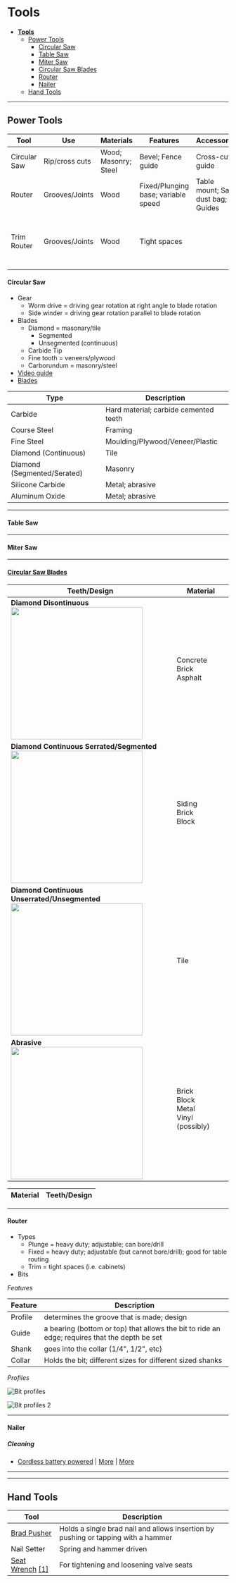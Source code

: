 # Tools

* [**Tools**](#tools)
  * [Power Tools](#power-tools)
    * [Circular Saw](#circular-saw)
    * [Table Saw](#table-saw)
    * [Miter Saw](#miter-saw)
    * [Circular Saw Blades](#circular-saw-blades)
    * [Router](#router)
    * [Nailer](#nailer)
  * [Hand Tools](#hand-tools)
  

___
## Power Tools

Tool |  Use | Materials | Features | Accessories | Safety 
-----|------|-----------|----------|-------------|-------
Circular Saw | Rip/cross cuts | Wood; Masonry; Steel | Bevel; Fence guide | Cross-cut guide | Guard
Router | Grooves/Joints | Wood | Fixed/Plunging base; variable speed | Table mount; Saw dust bag; Guides |  
Trim Router | Grooves/Joints | Wood | Tight spaces | | Big bits will overheat and burn wood

#### Circular Saw
* Gear
  * Worm drive = driving gear rotation at right angle to blade rotation
  * Side winder = driving gear rotation parallel to blade rotation
* Blades
  * Diamond = masonary/tile
    * Segmented
    * Unsegmented (continuous)
  * Carbide Tip
  * Fine tooth = veneers/plywood
  * Carborundum = masonry/steel
* [Video guide](https://www.youtube.com/watch?v=1APf46AhM4g)
* [Blades](http://www.lowes.com/projects/woodworking-and-crafts/circular-saw-blade-buying-guide/project)

Type | Description
---------|------------
Carbide | Hard material; carbide cemented teeth
Course Steel | Framing
Fine Steel | Moulding/Plywood/Veneer/Plastic
Diamond (Continuous) | Tile
Diamond (Segmented/Serated) | Masonry
Silicone Carbide | Metal; abrasive
Aluminum Oxide | Metal; abrasive

___
#### Table Saw

___
#### Miter Saw

___
#### [Circular Saw Blades](http://www.lowes.com/projects/woodworking-and-crafts/circular-saw-blade-buying-guide/project)

Teeth/Design | Material 
-------------|---------
**Diamond Disontinuous** <br> <img src="http://mobileimages.lowes.com/product/converted/885911/885911360517.jpg" width="300"> | Concrete <br> Brick <br> Asphalt
**Diamond Continuous Serrated/Segmented** <br> <img src="http://mobileimages.lowes.com/product/converted/028874/028874247123.jpg" width="300"> | Siding <br> Brick <br> Block
**Diamond Continuous Unserrated/Unsegmented** <br> <img src="http://mobileimages.lowes.com/product/converted/644215/644215300397.jpg" width="300"> | Tile
**Abrasive** <br> <img src="http://www.lowes.com/projects/images/buying-guides/Tools/circular-saw-blade-buying-guide-abrasive.jpg" width="300"> | Brick <br> Block <br> Metal <br> Vinyl (possibly)

Material | Teeth/Design
---------|-------------

___
#### Router
* Types
  * Plunge = heavy duty; adjustable; can bore/drill
  * Fixed = heavy duty; adjustable (but cannot bore/drill); good for table routing
  * Trim = tight spaces (i.e. cabinets)
* Bits

*Features*

Feature | Description
--------|------------
Profile | determines the groove that is made; design
Guide | a bearing (bottom or top) that allows the bit to ride an edge; requires that the depth be set
Shank | goes into the collar (1/4", 1/2", etc)
Collar | Holds the bit; different sizes for different sized shanks

*Profiles*

![Bit profiles](https://upload.wikimedia.org/wikipedia/commons/thumb/d/db/Router_bit_profiles_en.svg/191px-Router_bit_profiles_en.svg.png)

![Bit profiles 2](https://www.pmcrouterbits.com/media//routertypes.jpg)

___
#### Nailer

##### Cleaning
* [Cordless battery powered](https://www.youtube.com/watch?v=PqIOKI02CB4&feature=youtu.be) | [More](https://www.youtube.com/watch?v=g2DNLmP30FI&feature=youtu.be) | [More](https://www.youtube.com/watch?v=C5AfbU9vI88)

___
___
## Hand Tools

Tool | Description
-----|------------
[Brad Pusher][brad.pusher.1] | Holds a single brad nail and allows insertion by pushing or tapping with a hammer
Nail Setter | Spring and hammer driven
[Seat Wrench][seat.wrench.1] [[1]][seat.wrench.2] | For tightening and loosening valve seats

[brad.pusher.1]: https://www.youtube.com/watch?v=nJORdI7LJTE "Brad Pusher"
[seat.wrench.1]: http://homeguides.sfgate.com/use-plumbing-seat-wrench-29228.html "Seat Wrench"
[seat.wrench.2]: https://www.youtube.com/watch?v=qF_4BGZLP1E "Seat Wrench"
